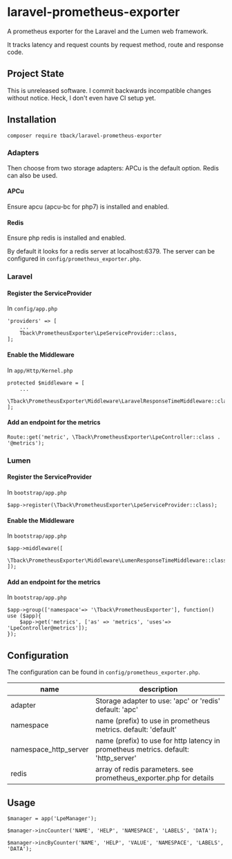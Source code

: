 # laravel-prometheus-exporter

A prometheus exporter for the Laravel and the Lumen web framework.

It tracks latency and request counts by 
request method, route and response code.

## Project State
This is unreleased software. I commit backwards incompatible changes without notice. Heck, I don't even have CI setup yet.

## Installation
`composer require tback/laravel-prometheus-exporter`

### Adapters
Then choose from two storage adapters:
APCu is the default option. Redis can also be used.

#### APCu
Ensure apcu (apcu-bc for php7) is installed and enabled.

#### Redis
Ensure php redis is installed and enabled.

By default it looks for a redis server at localhost:6379. The server
can be configured in `config/prometheus_exporter.php`.

### Laravel
#### Register the ServiceProvider
In `config/app.php`
```
'providers' => [
    ...
    Tback\PrometheusExporter\LpeServiceProvider::class,
];
```

#### Enable the Middleware 
In `app/Http/Kernel.php`
```
protected $middleware = [
    ...
    \Tback\PrometheusExporter\Middleware\LaravelResponseTimeMiddleware::class,
];
```

#### Add an endpoint for the metrics
```
Route::get('metric', \Tback\PrometheusExporter\LpeController::class . '@metrics');
```

### Lumen
#### Register the ServiceProvider
In `bootstrap/app.php`
```
$app->register(\Tback\PrometheusExporter\LpeServiceProvider::class);
```

#### Enable the Middleware
In `bootstrap/app.php`
```
$app->middleware([
    \Tback\PrometheusExporter\Middleware\LumenResponseTimeMiddleware::class
]);
```

#### Add an endpoint for the metrics
In `bootstrap/app.php`
```
$app->group(['namespace'=> '\Tback\PrometheusExporter'], function() use ($app){
    $app->get('metrics', ['as' => 'metrics', 'uses'=> 'LpeController@metrics']);
});
```

## Configuration
The configuration can be found in `config/prometheus_exporter.php`.

| name        | description                                             |
|-------------|---------------------------------------------------------|
| adapter     | Storage adapter to use: 'apc' or 'redis' default: 'apc' |
| namespace   | name (prefix) to use in prometheus metrics. default: 'default' |
| namespace_http_server   | name (prefix) to use for http latency in prometheus metrics. default: 'http_server' |
| redis       | array of redis parameters. see prometheus_exporter.php for details |

## Usage
```
$manager = app('LpeManager');

$manager->incCounter('NAME', 'HELP', 'NAMESPACE', 'LABELS', 'DATA');

$manager->incByCounter('NAME', 'HELP', 'VALUE', 'NAMESPACE', 'LABELS', 'DATA');
```

